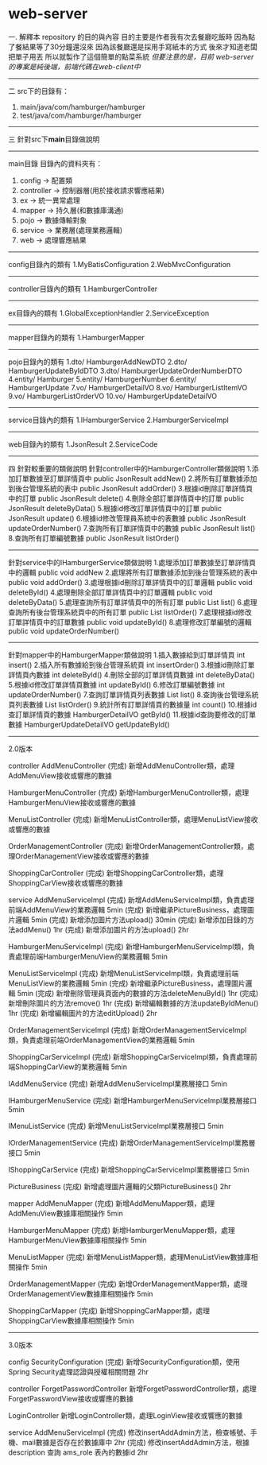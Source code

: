 # web-server


一. 解釋本 repository 的目的與內容
目的主要是作者我有次去餐廳吃飯時
因為點了餐結果等了30分鐘還沒來
因為該餐廳還是採用手寫紙本的方式
後來才知道老闆把單子用丟
所以就製作了這個簡單的點菜系統
*但要注意的是，目前 web-server的專案是純後端，前端代碼在web-client中*

---------------------------------

二 src下的目錄有：
1. main/java/com/hamburger/hamburger
2. test/java/com/hamburger/hamburger

---------------------------------

三 針對src下**main**目錄做說明

---------------------------------

main目錄
目錄內的資料夾有：
1. config -> 配置類
2. controller -> 控制器層(用於接收請求響應結果)
3. ex -> 統一異常處理
4. mapper -> 持久層(和數據庫溝通)
5. pojo -> 數據傳輸對象
6. service -> 業務層(處理業務邏輯)
7. web -> 處理響應結果

---------------------------------

config目錄內的類有
1.MyBatisConfiguration
2.WebMvcConfiguration

---------------------------------

controller目錄內的類有
1.HamburgerController

---------------------------------

ex目錄內的類有
1.GlobalExceptionHandler
2.ServiceException

---------------------------------

mapper目錄內的類有
1.HamburgerMapper

---------------------------------

pojo目錄內的類有
1.dto/ HamburgerAddNewDTO
2.dto/ HamburgerUpdateByIdDTO
3.dto/ HamburgerUpdateOrderNumberDTO
4.entity/ Hamburger
5.entity/ HamburgerNumber
6.entity/ HamburgerUpdate
7.vo/ HamburgerDetailVO
8.vo/ HamburgerListItemVO
9.vo/ HamburgerListOrderVO
10.vo/ HamburgerUpdateDetailVO

---------------------------------

service目錄內的類有
1.IHamburgerService
2.HamburgerServiceImpl

---------------------------------

web目錄內的類有
1.JsonResult
2.ServiceCode

---------------------------------

四 針對較重要的類做說明
針對controller中的HamburgerController類做說明
1.添加訂單數據至訂單詳情頁中               public JsonResult addNew() 
2.將所有訂單數據添加到後台管理系統的表中    public JsonResult addOrder()
3.根據id刪除訂單詳情頁中的訂單             public JsonResult delete()
4.刪除全部訂單詳情頁中的訂單               public JsonResult deleteByData()
5.根據id修改訂單詳情頁中的訂單             public JsonResult update()
6.根據id修改管理員系統中的表數據           public JsonResult updateOrderNumber()
7.查詢所有訂單詳情頁中的數據               public JsonResult list()
8.查詢所有訂單編號數據                     public JsonResult listOrder()

---------------------------------

針對service中的IHamburgerService類做說明
1.處理添加訂單數據至訂單詳情頁中的邏輯         public void addNew
2.處理將所有訂單數據添加到後台管理系統的表中    public void addOrder()
3.處理根據id刪除訂單詳情頁中的訂單邏輯         public void deleteById()
4.處理刪除全部訂單詳情頁中的訂單邏輯           public void deleteByData()
5.處理查詢所有訂單詳情頁中的所有訂單           public List<HamburgerListItemVO> list()
6.處理查詢所有後台管理系統頁中的所有訂單        public List<HamburgerListOrderVO> listOrder()
7.處理根據id修改訂單詳情頁中的訂單數據          public void updateById()
8.處理修改訂單編號的邏輯                       public void updateOrderNumber()

---------------------------------

針對mapper中的HamburgerMapper類做說明
1.插入數據給到訂單詳情頁                       int insert()
2.插入所有數據給到後台管理系統頁                int insertOrder()
3.根據id刪除訂單詳情頁內數據                    int deleteById()
4.刪除全部的訂單詳情頁數據                      int deleteByData()
5.根據id修改訂單詳情頁數據                      int updateById()
6.修改訂單編號數據                              int updateOrderNumber()
7.查詢訂單詳情頁列表數據                         List<HamburgerListItemVO> list()
8.查詢後台管理系統頁列表數據                     List<HamburgerListOrderVO> listOrder()
9.統計所有訂單詳情頁的數據量                     int count()
10.根據id查訂單詳情頁的數據                      HamburgerDetailVO getById()
11.根據id查詢要修改的訂單數據                    HamburgerUpdateDetailVO getUpdateById()

---------------------------------

2.0版本

controller
AddMenuController
(完成) 新增AddMenuController類，處理AddMenuView接收或響應的數據

HamburgerMenuController
(完成) 新增HamburgerMenuController類，處理HamburgerMenuView接收或響應的數據

MenuListController
(完成) 新增MenuListController類，處理MenuListView接收或響應的數據

OrderManagementController
(完成) 新增OrderManagementController類，處理OrderManagementView接收或響應的數據

ShoppingCarController
(完成) 新增ShoppingCarController類，處理ShoppingCarView接收或響應的數據

service
AddMenuServiceImpl
(完成) 新增AddMenuServiceImpl類，負責處理前端AddMenuView的業務邏輯 5min
(完成) 新增繼承PictureBusiness，處理圖片邏輯 5min
(完成) 新增添加圖片方法upload() 30min
(完成) 新增添加目錄的方法addMenu() 1hr
(完成) 新增添加圖片的方法upload() 2hr

HamburgerMenuServiceImpl
(完成) 新增HamburgerMenuServiceImpl類，負責處理前端HamburgerMenuView的業務邏輯 5min



MenuListServiceImpl
(完成) 新增MenuListServiceImpl類，負責處理前端MenuListView的業務邏輯 5min
(完成) 新增繼承PictureBusiness，處理圖片邏輯 5min
(完成) 新增刪除管理員頁面內的數據的方法deleteMenuById() 1hr
(完成) 新增刪除圖片的方法remove() 1hr
(完成) 新增編輯數據的方法updateByIdMenu() 1hr
(完成) 新增編輯圖片的方法editUpload() 2hr

OrderManagementServiceImpl
(完成) 新增OrderManagementServiceImpl類，負責處理前端OrderManagementView的業務邏輯 5min


ShoppingCarServiceImpl
(完成) 新增ShoppingCarServiceImpl類，負責處理前端ShoppingCarView的業務邏輯 5min

IAddMenuService 
(完成) 新增AddMenuServiceImpl業務層接口 5min

IHamburgerMenuService
(完成) 新增HamburgerMenuServiceImpl業務層接口 5min

IMenuListService
(完成) 新增MenuListServiceImpl業務層接口 5min

IOrderManagementService
(完成) 新增OrderManagementServiceImpl業務層接口 5min

IShoppingCarService
(完成) 新增ShoppingCarServiceImpl業務層接口 5min

PictureBusiness
(完成) 新增處理圖片邏輯的父類PictureBusiness() 2hr


mapper
AddMenuMapper
(完成) 新增AddMenuMapper類，處理AddMenuView數據庫相關操作  5min

HamburgerMenuMapper
(完成) 新增HamburgerMenuMapper類，處理HamburgerMenuView數據庫相關操作  5min

MenuListMapper
(完成) 新增MenuListMapper類，處理MenuListView數據庫相關操作  5min

OrderManagementMapper
(完成) 新增OrderManagementMapper類，處理OrderManagementView數據庫相關操作  5min

ShoppingCarMapper
(完成) 新增ShoppingCarMapper類，處理ShoppingCarView數據庫相關操作  5min

---------------------------------

3.0版本

config
SecurityConfiguration
(完成) 新增SecurityConfiguration類，使用Spring Security處理認證與授權相關問題  2hr

controller
ForgetPasswordController
新增ForgetPasswordController類，處理ForgetPasswordView接收或響應的數據

LoginController
新增LoginController類，處理LoginView接收或響應的數據

service
AddMenuServiceImpl
(完成) 修改insertAddAdmin方法，檢查帳號、手機、mail數據是否存在於數據庫中 2hr
(完成) 修改insertAddAdmin方法，根據 description 查詢 ams_role 表內的數據id 2hr





























